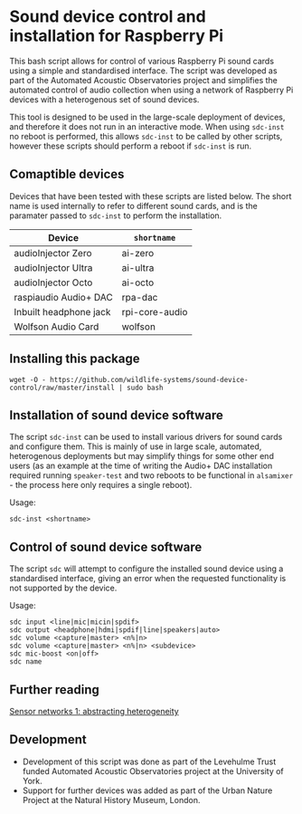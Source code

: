 # Sound device control and installation for Raspberry Pi
This bash script allows for control of various Raspberry Pi sound cards using a simple and standardised interface. The script was developed as part of the Automated Acoustic Observatories project and simplifies the automated control of audio collection when using a network of Raspberry Pi devices with a heterogenous set of sound devices.

This tool is designed to be used in the large-scale deployment of devices, and therefore it does not run in an interactive mode. When using `sdc-inst` no reboot is performed, this allows `sdc-inst` to be called by other scripts, however these scripts should perform a reboot if `sdc-inst` is run.

## Comaptible devices
Devices that have been tested with these scripts are listed below. The short name is used internally to refer to different sound cards, and is the paramater passed to `sdc-inst` to perform the installation.

| Device | `shortname` |
| --- | --- |
| audioInjector Zero | ai-zero |
| audioInjector Ultra | ai-ultra |
| audioInjector Octo | ai-octo |
| raspiaudio Audio+ DAC | rpa-dac |
| Inbuilt headphone jack | rpi-core-audio |
| Wolfson Audio Card | wolfson |

## Installing this package
`wget -O - https://github.com/wildlife-systems/sound-device-control/raw/master/install | sudo bash`

## Installation of sound device software
The script `sdc-inst` can be used to install various drivers for sound cards and configure them. This is mainly of use in large scale, automated, heterogenous deployments but may simplify things for some other end users (as an example at the time of writing the Audio+ DAC installation required running `speaker-test` and two reboots to be functional in `alsamixer` - the process here only requires a single reboot).

Usage:
```
sdc-inst <shortname>
```

## Control of sound device software
The script `sdc` will attempt to configure the installed sound device using a standardised interface, giving an error when the requested functionality is not supported by the device.

Usage:
```
sdc input <line|mic|micin|spdif>
sdc output <headphone|hdmi|spdif|line|speakers|auto>
sdc volume <capture|master> <n%|n>
sdc volume <capture|master> <n%|n> <subdevice>
sdc mic-boost <on|off>
sdc name
```

## Further reading
[Sensor networks 1: abstracting heterogeneity](https://edwbaker.medium.com/sensor-networks-1-abstracting-heterogeneity-319c0c41c9fa)

## Development
* Development of this script was done as part of the Levehulme Trust funded Automated Acoustic Observatories project at the University of York.
* Support for further devices was added as part of the Urban Nature Project at the Natural History Museum, London.
